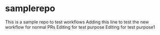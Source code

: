# samplerepo
This is a sample repo to test workflows
Adding this line to test the new workflow for normal PRs
Editing for test purpose
Editing for test purpose1
